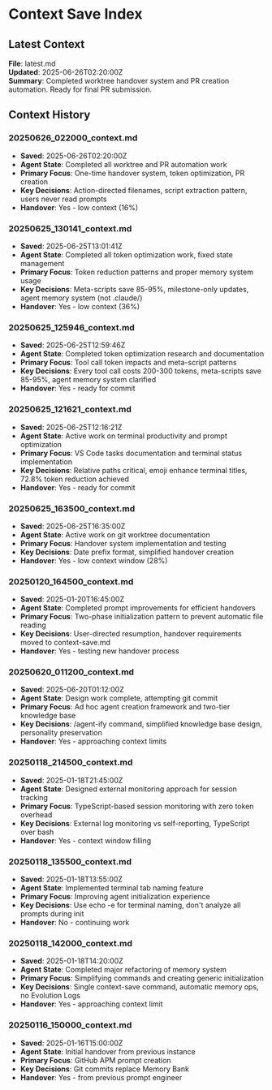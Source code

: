 # Context Save Index

## Latest Context

**File**: latest.md  
**Updated**: 2025-06-26T02:20:00Z  
**Summary**: Completed worktree handover system and PR creation automation. Ready for final PR submission.

## Context History

### 20250626_022000_context.md

- **Saved**: 2025-06-26T02:20:00Z
- **Agent State**: Completed all worktree and PR automation work
- **Primary Focus**: One-time handover system, token optimization, PR creation
- **Key Decisions**: Action-directed filenames, script extraction pattern, users never read prompts
- **Handover**: Yes - low context (16%)

### 20250625_130141_context.md

- **Saved**: 2025-06-25T13:01:41Z
- **Agent State**: Completed all token optimization work, fixed state management
- **Primary Focus**: Token reduction patterns and proper memory system usage
- **Key Decisions**: Meta-scripts save 85-95%, milestone-only updates, agent memory system (not .claude/)
- **Handover**: Yes - low context (36%)

### 20250625_125946_context.md

- **Saved**: 2025-06-25T12:59:46Z
- **Agent State**: Completed token optimization research and documentation
- **Primary Focus**: Tool call token impacts and meta-script patterns
- **Key Decisions**: Every tool call costs 200-300 tokens, meta-scripts save 85-95%, agent memory system clarified
- **Handover**: Yes - ready for commit

### 20250625_121621_context.md

- **Saved**: 2025-06-25T12:16:21Z
- **Agent State**: Active work on terminal productivity and prompt optimization
- **Primary Focus**: VS Code tasks documentation and terminal status implementation
- **Key Decisions**: Relative paths critical, emoji enhance terminal titles, 72.8% token reduction achieved
- **Handover**: Yes - ready for commit

### 20250625_163500_context.md

- **Saved**: 2025-06-25T16:35:00Z
- **Agent State**: Active work on git worktree documentation
- **Primary Focus**: Handover system implementation and testing
- **Key Decisions**: Date prefix format, simplified handover creation
- **Handover**: Yes - low context window (28%)

### 20250120_164500_context.md

- **Saved**: 2025-01-20T16:45:00Z
- **Agent State**: Completed prompt improvements for efficient handovers
- **Primary Focus**: Two-phase initialization pattern to prevent automatic file reading
- **Key Decisions**: User-directed resumption, handover requirements moved to context-save.md
- **Handover**: Yes - testing new handover process

### 20250620_011200_context.md

- **Saved**: 2025-06-20T01:12:00Z
- **Agent State**: Design work complete, attempting git commit
- **Primary Focus**: Ad hoc agent creation framework and two-tier knowledge base
- **Key Decisions**: /agent-ify command, simplified knowledge base design, personality preservation
- **Handover**: Yes - approaching context limits

### 20250118_214500_context.md
- **Saved**: 2025-01-18T21:45:00Z
- **Agent State**: Designed external monitoring approach for session tracking
- **Primary Focus**: TypeScript-based session monitoring with zero token overhead
- **Key Decisions**: External log monitoring vs self-reporting, TypeScript over bash
- **Handover**: Yes - context window filling

### 20250118_135500_context.md
- **Saved**: 2025-01-18T13:55:00Z
- **Agent State**: Implemented terminal tab naming feature
- **Primary Focus**: Improving agent initialization experience
- **Key Decisions**: Use echo -e for terminal naming, don't analyze all prompts during init
- **Handover**: No - continuing work

### 20250118_142000_context.md
- **Saved**: 2025-01-18T14:20:00Z
- **Agent State**: Completed major refactoring of memory system
- **Primary Focus**: Simplifying commands and creating generic initialization
- **Key Decisions**: Single context-save command, automatic memory ops, no Evolution Logs
- **Handover**: Yes - approaching context limit

### 20250116_150000_context.md
- **Saved**: 2025-01-16T15:00:00Z  
- **Agent State**: Initial handover from previous instance
- **Primary Focus**: GitHub APM prompt creation
- **Key Decisions**: Git commits replace Memory Bank
- **Handover**: Yes - from previous prompt engineer